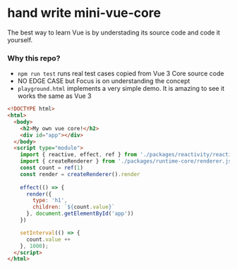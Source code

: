 # hand write mini-vue-core

The best way to learn Vue is by understading its source code and code it yourself.

### Why this repo?
- `npm run test` runs real test cases copied from Vue 3 Core source code
- NO EDGE CASE but Focus is on understanding the concept
- `playground.html` implements a very simple demo. It is amazing to see it works the same as Vue 3


```html
<!DOCTYPE html>
<html>
  <body>
    <h2>My own vue core!</h2> 
    <div id="app"></div>
  </body>
  <script type="module">
    import { reactive, effect, ref } from './packages/reactivity/reactive.js'
    import { createRenderer } from './packages/runtime-core/renderer.js'
    const count = ref(1) 
    const render = createRenderer().render
    
    effect(() => {
      render({
        type: 'h1',
        children: `${count.value}`
      }, document.getElementById('app'))
    })

    setInterval(() => {
      count.value ++
    }, 1000);
  </script>
</html>
```
